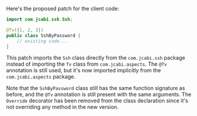 Here's the proposed patch for the client code:
```java
import com.jcabi.ssh.Ssh;

@Tv({1, 2, 3})
public class SshByPassword {
    // existing code...
}
```
This patch imports the `Ssh` class directly from the `com.jcabi.ssh` package instead of importing the `Tv` class from `com.jcabi.aspects`. The `@Tv` annotation is still used, but it's now imported implicitly from the `com.jcabi.aspects` package.

Note that the `SshByPassword` class still has the same function signature as before, and the `@Tv` annotation is still present with the same arguments. The `Override` decorator has been removed from the class declaration since it's not overriding any method in the new version.